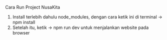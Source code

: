 Cara Run Project NusaKita

1. Install terlebih dahulu node_modules, dengan cara ketik ini di terminal -> npm install
2. Setelah itu, ketik -> npm run dev untuk menjalankan website pada browser